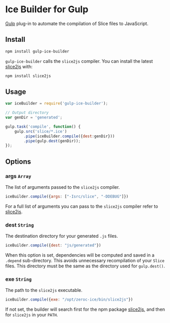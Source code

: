 # Ice Builder for Gulp
[Gulp](https://github.com/gulpjs/gulp) plug-in to automate the compilation of Slice files to JavaScript.

## Install
```bash
npm install gulp-ice-builder
```

`gulp-ice-builder` calls the `slice2js` compiler. You can install the latest [slice2js](https://github.com/zeroc-ice/npm-slice2js) with:

```bash
npm install slice2js
```

## Usage
```js
var iceBuilder = require('gulp-ice-builder');

// Output directory
var genDir = 'generated';

gulp.task('compile', function() {
    gulp.src('slice/*.ice')
        .pipe(iceBuilder.compile({dest:genDir}))
        .pipe(gulp.dest(genDir));
});
```

## Options

### args `Array`

The list of arguments passed to the `slice2js` compiler.

```js
iceBuilder.compile({args: ["-Isrc/slice", "-DDEBUG"]})
```

For a full list of arguments you can pass to the `slice2js` compiler refer to [slice2js](https://github.com/zeroc-ice/npm-slice2js).

### dest `String`

The destination directory for your generated `.js` files.

```js
iceBuilder.compile({dest: "js/generated"})
```
When this option is set, dependencies will be computed and saved in a `.depend` sub-directory. This avoids unnecessary
recompilation of your `Slice` files. This directory must be the same as the directory used for `gulp.dest()`.

### exe `String`

The path to the `slice2js` executable.

```js
iceBuilder.compile({exe: "/opt/zeroc-ice/bin/slice2js"})
```

If not set, the builder will search first for the npm package [slice2js](https://github.com/zeroc-ice/npm-slice2js), and then for `slice2js` in your `PATH`.
